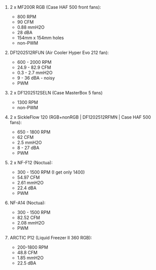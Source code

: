 1. 2 x MF200R RGB (Case HAF 500 front fans):
   * 800 RPM 
   * 90 CFM
   * 0.88 mmH2O
   * 28 dBA
   * 154mm x 154mm holes
   * non-PWM

2. DF1202512RFUN (Air Cooler Hyper Evo 212 fan):
   * 600 - 2000 RPM
   * 24.9 - 82.9 CFM
   * 0.3 - 2.7 mmH2O
   * 9 - 36 dBA - noisy
   * PWM

3. 2 x DF1202512SELN (Case MasterBox 5 fans)
   * 1300 RPM
   * non-PWM

4. 2 x SickleFlow 120 (RGB+nonRGB | DF1202512RFMN | Case HAF 500 fans):
   * 650 - 1800 RPM 
   * 62 CFM
   * 2.5 mmH2O
   * 8 - 27 dBA
   * PWM

5. 2 x NF-F12 (Noctua):
   * 300 - 1500 RPM (I get only 1400)
   * 54.97 CFM
   * 2.61 mmH2O
   * 22.4 dBA
   * PWM

6. NF-A14 (Noctua):
   * 300 - 1500 RPM
   * 82.52 CFM
   * 2.08 mmH2O
   * PWM

7. ARCTIC P12 (Liquid Freezer II 360 RGB): 
   * 200-1800 RPM
   * 48.8 CFM
   * 1.85 mmH2O
   * 22.5 dBA